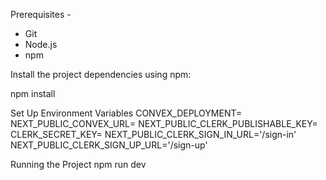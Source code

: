 Prerequisites -
- Git
- Node.js
- npm 

Install the project dependencies using npm:

npm install

Set Up Environment Variables
CONVEX_DEPLOYMENT=
NEXT_PUBLIC_CONVEX_URL=
NEXT_PUBLIC_CLERK_PUBLISHABLE_KEY=
CLERK_SECRET_KEY=
NEXT_PUBLIC_CLERK_SIGN_IN_URL='/sign-in'
NEXT_PUBLIC_CLERK_SIGN_UP_URL='/sign-up'

Running the Project
npm run dev
